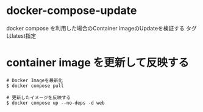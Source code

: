 # docker-compose-update
docker compose を利用した場合のContainer imageのUpdateを検証する
タグはlatest指定

# container image を更新して反映する

``` shell
# Docker Imageを最新化
$ docker compose pull

# 更新したイメージを反映する
$ docker compose up --no-deps -d web
```